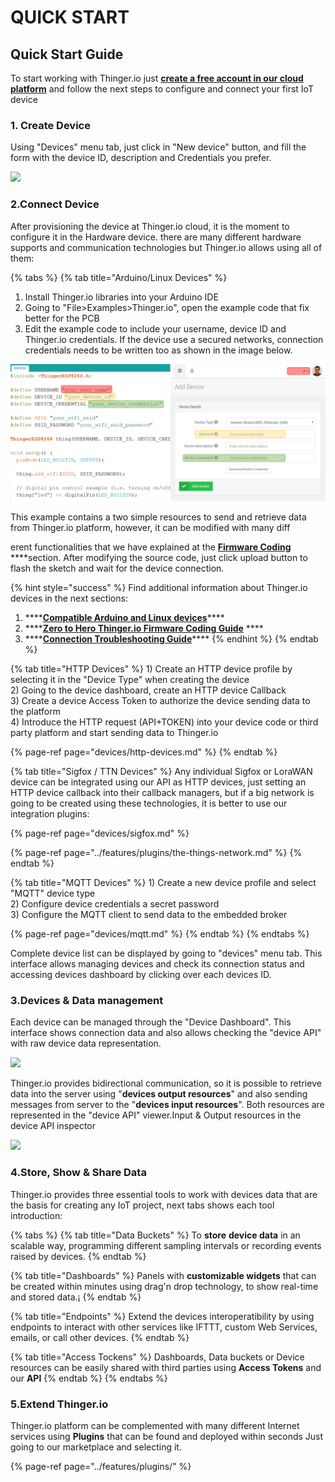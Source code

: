 # QUICK START

## Quick Start Guide <a id="quick-start-guide"></a>

To start working with Thinger.io just [**create a free account in our cloud platform**](https://console.thinger.io/#/signup) and follow the next steps to configure and connect your first IoT device

### 1. Create Device <a id="1-create-device"></a>

Using "Devices" menu tab, just click in "New device" button, and fill the form with the device ID, description and Credentials you prefer.

![](https://gblobscdn.gitbook.com/assets%2F-LpXqB3J1BMD5s4OpYSg%2F-LsN7P6PowUddTLYvGOA%2F-LsN9gb0xOpK0UNdi-vR%2Fimage.png?alt=media&token=0771fea4-13c3-4fdc-b419-a42dbe1e63cd)

### 2.Connect Device <a id="2-connect-device"></a>

After provisioning the device at Thinger.io cloud, it is the moment to configure it in the Hardware device. there are many different hardware supports and communication technologies but Thinger.io allows using all of them:

{% tabs %}
{% tab title="Arduino/Linux Devices" %}


1. Install Thinger.io libraries into your Arduino IDE
2. Going to "File&gt;Examples&gt;Thinger.io", open the example code that fix better for the PCB
3. Edit the example code to include your username, device ID and Thinger.io credentials. If the device use a secured networks, connection credentials needs to be written too as shown in the image below. 

![](../.gitbook/assets/image%20%2831%29.png)

This example contains a two simple resources to send and retrieve data from Thinger.io platform, however, it can be modified with many diff



erent functionalities that we have explained at the [**Firmware Coding**](coding/) ****section.  After modifying the source code, just click upload button to flash the sketch and wait for the device connection.

{% hint style="success" %}
Find additional information about Thinger.io devices in the next sections: 

1. \*\*\*\*[**Compatible Arduino and Linux devices**](devices/)\*\*\*\*
2. \*\*\*\*[**Zero to Hero Thinger.io Firmware Coding Guide**](coding/) ****
3. \*\*\*\*[**Connection Troubleshooting Guide**](https://docs.thinger.io/coding/good-practices-and-troubleshooting)\*\*\*\*
{% endhint %}
{% endtab %}

{% tab title="HTTP Devices" %}
1\) Create an HTTP device profile by selecting it in the "Device Type" when creating the device   
2\) Going to the device dashboard, create an HTTP device Callback   
3\) Create a device Access Token to authorize the device sending data to the platform   
4\) Introduce the HTTP request \(API+TOKEN\) into your device code or third party platform and start sending data to Thinger.io

{% page-ref page="devices/http-devices.md" %}
{% endtab %}

{% tab title="Sigfox / TTN Devices" %}
Any individual Sigfox or LoraWAN device can be integrated using our API as HTTP devices, just setting an HTTP device callback into their callback managers, but if a big network is going to be created using these technologies, it is better to use our integration plugins:

{% page-ref page="devices/sigfox.md" %}

{% page-ref page="../features/plugins/the-things-network.md" %}
{% endtab %}

{% tab title="MQTT Devices" %}
1\) Create a new device profile and select "MQTT" device type  
2\) Configure device credentials a secret password  
3\) Configure the MQTT client to send data to the embedded broker

{% page-ref page="devices/mqtt.md" %}
{% endtab %}
{% endtabs %}

Complete device list can be displayed by going to "devices" menu tab. This interface allows managing devices and check its connection status and accessing devices dashboard by clicking over each devices ID.

### 3.Devices & Data management <a id="3-devices-and-data-management"></a>

Each device can be managed through the "Device Dashboard". This interface shows connection data and also allows checking the "device API" with raw device data representation.

![](https://gblobscdn.gitbook.com/assets%2F-LpXqB3J1BMD5s4OpYSg%2F-Lt5H3EX8bLPyRKClaer%2F-Lt5f0kIMf7pn8Sh1TFK%2Fimage.png?alt=media&token=cc271cfb-7bea-488e-9f95-8ff461f9300e)

Thinger.io provides bidirectional communication, so it is possible to retrieve data into the server using "**devices output resources**" and also sending messages from server to the "**devices input resources**". Both resources are represented in the "device API" viewer.Input & Output resources in the device API inspector

![](https://gblobscdn.gitbook.com/assets%2F-LpXqB3J1BMD5s4OpYSg%2F-Lt5gEwTpqNw9VtvwFCV%2F-Lt5hV2FIioDNOVvDr0o%2Fimage.png?alt=media&token=409ed146-1d4e-45dd-812c-531ce4d25d6d)

### 4.Store, Show & Share Data <a id="4-store-show-and-share-data"></a>

Thinger.io provides three essential tools to work with devices data that are the basis for creating any IoT project, next tabs shows each tool introduction:

{% tabs %}
{% tab title="Data Buckets" %}
To **store** **device data** in an scalable way, programming different sampling intervals or recording events raised by devices.
{% endtab %}

{% tab title="Dashboards" %}
Panels with **customizable widgets** that can be created within minutes using drag'n drop technology, to show real-time and stored data.¡
{% endtab %}

{% tab title="Endpoints" %}
Extend the devices interoperatibility by using endpoints to interact with other services like IFTTT, custom Web Services, emails, or call other devices.
{% endtab %}

{% tab title="Access Tockens" %}
Dashboards, Data buckets or Device resources can be easily shared with third parties using **Access Tokens** and our **API**
{% endtab %}
{% endtabs %}

### 5.Extend Thinger.io <a id="5-extend-thinger-io"></a>

Thinger.io platform can be complemented with many different Internet services using **Plugins** that can be found and deployed within seconds Just going to our marketplace and selecting it.

{% page-ref page="../features/plugins/" %}

